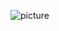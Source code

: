![picture](https://github.com/MKolaksazov/PhD-Dissertation-Thesis/tree/master/Diagrams%2C%20graphs%20and%20charts/Diagrams/Fig1_HTML_Printed.gif)
